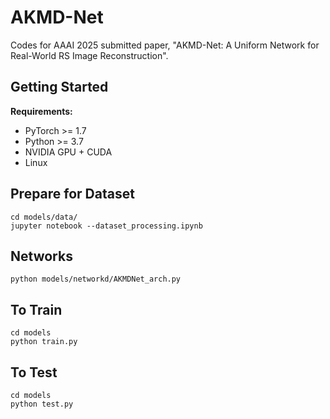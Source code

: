 AKMD-Net
=====
Codes for AAAI 2025 submitted paper, "AKMD-Net: A Uniform Network for Real-World RS Image Reconstruction".

Getting Started
----
**Requirements:**
* PyTorch >= 1.7
* Python >= 3.7
* NVIDIA GPU + CUDA
* Linux
  
Prepare for Dataset
-----
```
cd models/data/
jupyter notebook --dataset_processing.ipynb
```

Networks
-----
```
python models/networkd/AKMDNet_arch.py
```

To Train
-----
```
cd models
python train.py
```

To Test
-----
```
cd models
python test.py
```

